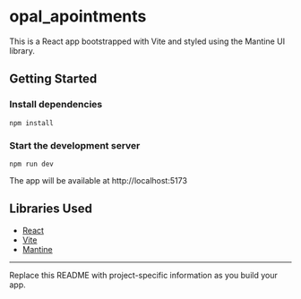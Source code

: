 # opal_apointments

This is a React app bootstrapped with Vite and styled using the Mantine UI library.

## Getting Started

### Install dependencies
```
npm install
```

### Start the development server
```
npm run dev
```

The app will be available at http://localhost:5173

## Libraries Used
- [React](https://react.dev/)
- [Vite](https://vitejs.dev/)
- [Mantine](https://mantine.dev/)

---

Replace this README with project-specific information as you build your app.
